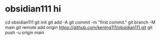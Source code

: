 # obsidian111 hi
cd obsidian111
git init
git add -A
git commit -m "first commit."
git branch -M main
git remote add origin https://github.com/kentng111/obsidian111.git
git push -u origin main
